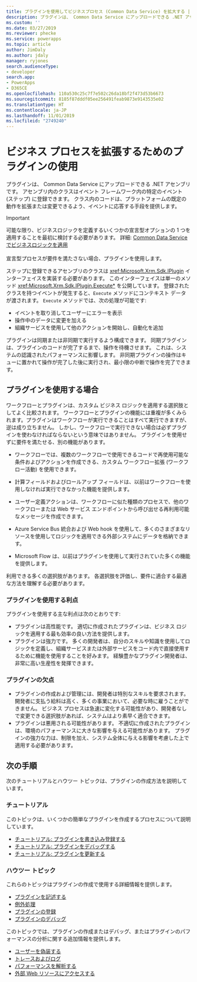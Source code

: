 ```yaml
---
title: プラグインを使用してビジネスプロセス (Common Data Service) を拡大する | Microsoft Docs
description: プラグインは、 Common Data Service にアップロードできる .NET アセンブリです。 アセンブリ内のクラスはイベント フレームワーク内の特定のイベント (ステップ) に登録できます。 クラス内のコードは、プラットフォームの既定の動作を拡張または変更できるよう、イベントに応答する手段を提供します。
ms.custom: ''
ms.date: 03/27/2019
ms.reviewer: phecke
ms.service: powerapps
ms.topic: article
author: JimDaly
ms.author: jdaly
manager: ryjones
search.audienceType:
- developer
search.app:
- PowerApps
- D365CE
ms.openlocfilehash: 110a530c25c7f7e502c26da18bf2f473d53b6673
ms.sourcegitcommit: 8185f87dddf05ee256491feab9873e9143535e02
ms.translationtype: HT
ms.contentlocale: ja-JP
ms.lasthandoff: 11/01/2019
ms.locfileid: "2749240"
---
```

# <a name="use-plug-ins-to-extend-business-processes"></a>ビジネス プロセスを拡張するためのプラグインの使用

プラグインは、 Common Data Service にアップロードできる .NET アセンブリです。 アセンブリ内のクラスはイベント フレームワーク内の特定のイベント (ステップ) に登録できます。 クラス内のコードは、プラットフォームの既定の動作を拡張または変更できるよう、イベントに応答する手段を提供します。

> [!IMPORTANT]
> 可能な限り、ビジネスロジックを定義するいくつかの宣言型オプションの 1 つを適用することを最初に検討する必要があります。 詳細: [Common Data Service でビジネスロジックを適用](../../maker/common-data-service/cds-processes.md)<br/><br/>
> 宣言型プロセスが要件を満たさない場合、プラグインを使用します。

ステップに登録できるアセンブリのクラスは <xref:Microsoft.Xrm.Sdk.IPlugin> インターフェイスを実装する必要があります。 このインターフェイスは単一のメソッド <xref:Microsoft.Xrm.Sdk.IPlugin.Execute*> を公開しています。 登録されたクラスを持つイベントが発生すると、`Execute` メソッドにコンテキスト データが渡されます。 `Execute` メソッドでは、次の処理が可能です:

- イベントを取り消してユーザーにエラーを表示
- 操作中のデータに変更を加える
- 組織サービスを使用して他のアクションを開始し、自動化を追加

プラグインは同期または非同期で実行するよう構成できます。 同期プラグインは、プラグインのコードが完了するまで、操作を待機させます。 これは、システムの認識されたパフォーマンスに影響します。 非同期プラグインの操作はキューに置かれて操作が完了した後に実行され、最小限の中断で操作を完了できます。

## <a name="when-to-use-plug-ins"></a>プラグインを使用する場合

ワークフローとプラグインは、カスタム ビジネス ロジックを適用する選択肢としてよく比較されます。 ワークフローとプラグインの機能には重複が多くみられます。プラグインはワークフローが実行できることはすべて実行できますが、逆は成り立ちません。 しかし、ワークフローで実行できない場合は必ずプラグインを使わなければならないという意味ではありません。 プラグインを使用せずに要件を満たせる、別の機能があります。 

- ワークフローでは、複数のワークフローで使用できるコードで再使用可能な条件およびアクションを作成できる、カスタム ワークフロー拡張 (ワークフロー活動) を使用できます。 

- 計算フィールドおよびロールアップ フィールドは、以前はワークフローを使用しなければ実行できなかった機能を提供します。

- ユーザー定義アクションは、ワークフローに似た種類のプロセスで、他のワークフローまたは Web サービス エンドポイントから呼び出せる再利用可能なメッセージを作成できます。

- Azure Service Bus 統合および Web hook を使用して、多くのさまざまなリソースを使用してロジックを適用できる外部システムにデータを格納できます。

- Microsoft Flow は、以前はプラグインを使用して実行されていた多くの機能を提供します。

利用できる多くの選択肢があります。 各選択肢を評価し、要件に適合する最適な方法を理解する必要があります。

### <a name="advantages-of-plug-ins"></a>プラグインを使用する利点

プラグインを使用する主な利点は次のとおりです:

- プラグインは高性能です。 適切に作成されたプラグインは、ビジネス ロジックを適用する最も効率の良い方法を提供します。
- プラグインは強力です。 多くの開発者は、自分のスキルや知識を使用してロジックを定義し、組織サービスまたは外部サービスをコード内で直接使用するために機能を使用することを好みます。 経験豊かなプラグイン開発者は、非常に高い生産性を発揮できます。

### <a name="disadvantages-of-plug-ins"></a>プラグインの欠点

- プラグインの作成および管理には、開発者は特別なスキルを要求されます。 開発者に支払う給料は高く、多くの事業において、必要な時に雇うことができません。 ビジネス プロセスは急速に変化する可能性があり、開発者なしで変更できる選択肢があれば、システムはより素早く適合できます。
- プラグインは悪用される可能性があります。 不適切に作成されたプラグインは、環境のパフォーマンスに大きな影響を与える可能性があります。 プラグインの強力な力は、制限を加え、システム全体に与える影響を考慮した上で適用する必要があります。


## <a name="next-steps"></a>次の手順

次のチュートリアルとハウツー トピックは、プラグインの作成方法を説明しています。

### <a name="tutorials"></a>チュートリアル

このトピックは、いくつかの簡単なプラグインを作成するプロセスについて説明しています。

- [チュートリアル: プラグインを書き込み登録する](tutorial-write-plug-in.md)
- [チュートリアル: プラグインをデバッグする](tutorial-debug-plug-in.md)
- [チュートリアル: プラグインを更新する](tutorial-update-plug-in.md)

### <a name="how-to-topics"></a>ハウツー トピック

これらのトピックはプラグインの作成で使用する詳細情報を提供します。

- [プラグインを記述する](write-plug-in.md)
- [例外処理](handle-exceptions.md)
- [プラグインの登録](register-plug-in.md)
- [プラグインのデバッグ](debug-plug-in.md)
 
このトピックでは、プラグインの作成またはデバッグ、またはプラグインのパフォーマンスの分析に関する追加情報を提供します。

- [ユーザーを偽装する](impersonate-a-user.md)
- [トレースおよびログ](logging-tracing.md)
- [パフォーマンスを解析する](analyze-performance.md)
- [外部 Web リソースにアクセスする](access-web-services.md)
